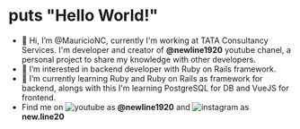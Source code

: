 # puts "Hello World!"

- 👋 Hi, I’m @MauricioNC, currently I'm working at TATA Consultancy Services. I'm developer and creator of **@newline1920** youtube chanel, a personal project
  to share my knowledge with other developers.
- 👀 I’m interested in backend developer with Ruby on Rails framework.
- 🌱 I’m currently learning Ruby and Ruby on Rails as framework for backend, alongs with this I'm learning PostgreSQL for DB and VueJS for frontend.
- Find me on ![youtube](https://user-images.githubusercontent.com/42758875/203848509-8b23eeba-21d5-4b05-9423-b1e977cac217.png) as **@newline1920** and ![instagram](https://user-images.githubusercontent.com/42758875/203848646-d4a01b63-5e9e-4de8-961a-608101f886b5.png)
 as **new.line20**

<!---
MauricioNC/MauricioNC is a ✨ special ✨ repository because its `README.md` (this file) appears on your GitHub profile.
You can click the Preview link to take a look at your changes.
--->
